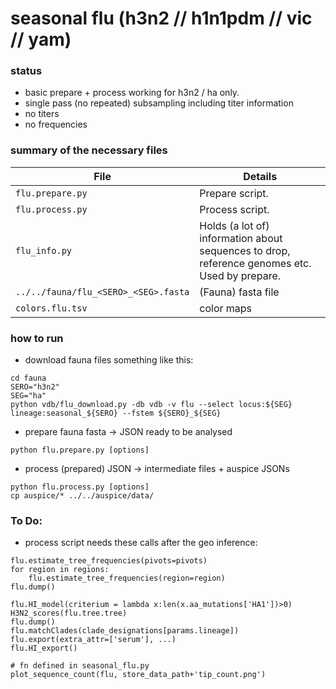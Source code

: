# seasonal flu (h3n2 // h1n1pdm // vic // yam)

### status
* basic prepare + process working for h3n2 / ha only.
* single pass (no repeated) subsampling including titer information
* no titers
* no frequencies


### summary of the necessary files

| File         | Details           |
| ------------- | ------------- |
| `flu.prepare.py`    | Prepare script.      |
| `flu.process.py`    | Process script.      |
| `flu_info.py`      | Holds (a lot of) information about sequences to drop, reference genomes etc. Used by prepare.  |
| `../../fauna/flu_<SERO>_<SEG>.fasta` | (Fauna) fasta file      |
| `colors.flu.tsv` | color maps      |


### how to run
* download fauna files something like this:
```
cd fauna
SERO="h3n2"
SEG="ha"
python vdb/flu_download.py -db vdb -v flu --select locus:${SEG} lineage:seasonal_${SERO} --fstem ${SERO}_${SEG}
```

* prepare fauna fasta -> JSON ready to be analysed
```
python flu.prepare.py [options]
```

* process (prepared) JSON -> intermediate files + auspice JSONs
```
python flu.process.py [options]
cp auspice/* ../../auspice/data/
```


### To Do:

* process script needs these calls after the geo inference:
```
flu.estimate_tree_frequencies(pivots=pivots)
for region in regions:
    flu.estimate_tree_frequencies(region=region)
flu.dump()

flu.HI_model(criterium = lambda x:len(x.aa_mutations['HA1'])>0)
H3N2_scores(flu.tree.tree)
flu.dump()
flu.matchClades(clade_designations[params.lineage])
flu.export(extra_attr=['serum'], ...)
flu.HI_export()

# fn defined in seasonal_flu.py
plot_sequence_count(flu, store_data_path+'tip_count.png')
```
